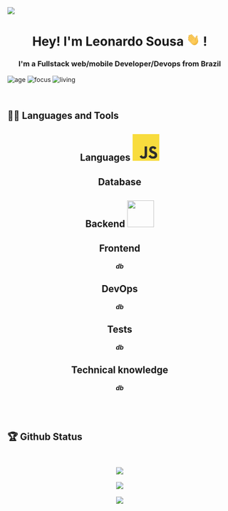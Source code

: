 ![](https://raw.githubusercontent.com/halfrost/halfrost/master/icons/header_.png)

<h1 align="center"> Hey! I'm Leonardo Sousa <img src="https://raw.githubusercontent.com/ABSphreak/ABSphreak/master/gifs/Hi.gif" width="30px"> ! </h1>

<h3 align="center">I'm a Fullstack web/mobile Developer/Devops from Brazil</h3>
  
![age](https://img.shields.io/badge/age-33-blue)
![focus](https://img.shields.io/badge/focus-FullStack-brightgreen)
![living](https://img.shields.io/badge/living-Salvador-3c9)

<br />


## 👨‍💻 Languages and Tools

<div align="center">

<h2>Languages
    <img src="https://github.com/victorlpgazolli/victorlpgazolli/blob/master/logos/JS.png?raw=true" height="60" width="60">
<h2>

<h2>Database 
   
</h2>  

<h2>Backend
    <img src="https://cdn.iconscout.com/icon/free/png-512/node-js-1174925.png" height="60" width="60">
</h2>

<h2>Frontend
    <h5>db</h5>
</h2>

<h2>DevOps
    <h5>db</h5>
</h2>

<h2>Tests
    <h5>db</h5>
</h2>

<h2>Technical knowledge
    <h5>db</h5>
</h2>        

<br>

<!-- <img src="https://github.com/victorlpgazolli/victorlpgazolli/blob/master/logos/react.png?raw=true" height="60" width="60">
<img src="https://github.com/victorlpgazolli/victorlpgazolli/blob/master/logos/sql.png?raw=true" height="60" width="60">
<img src="https://github.com/victorlpgazolli/victorlpgazolli/blob/master/logos/git.png?raw=true" height="60" width="60">
<img src="https://github.com/victorlpgazolli/victorlpgazolli/blob/master/logos/vs.png?raw=true" height="60" width="60">
<img height="60" src="https://raw.githubusercontent.com/github/explore/80688e429a7d4ef2fca1e82350fe8e3517d3494d/topics/firebase/firebase.png"> -->

</div>

<br >

## 🏆 Github Status

<!-- <img  src="https://github-readme-stats.vercel.app/api?username=victorlpgazolli&show_icons=true&hide_border=true&theme=dark" width="45%" align="right" >

<img  src="https://github-readme-streak-stats.herokuapp.com/?user=victorlpgazolli&theme=dark" width="45%" > -->

<br>

<div align="center">

[<img src="https://img.shields.io/badge/linkedin-%230077B5.svg?&style=for-the-badge&logo=linkedin&logoColor=white">](https://www.linkedin.com/in/leonardo-dos-santos-sousa-238651173/)

[<img src="https://img.shields.io/badge/github-%231877F2.svg?&style=for-the-badge&logo=github&logoColor=white&color=black">](https://github.com/LeonardoSousa89)

[<img src="https://img.shields.io/badge/email-%231877F2.svg?&style=for-the-badge&logo=email&logoColor=white&color=red">](mailto:leoprofessionallogytech@outlook.com)


</div>
